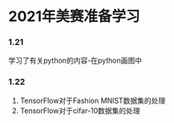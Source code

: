 # 2021年美赛准备学习

### 1.21

学习了有关python的内容-在python画图中

### 1.22

1. TensorFlow对于Fashion MNIST数据集的处理
2. TensorFlow对于cifar-10数据集的处理